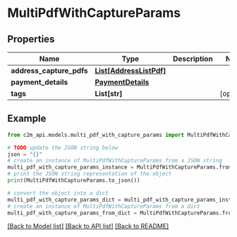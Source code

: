 # MultiPdfWithCaptureParams


## Properties

Name | Type | Description | Notes
------------ | ------------- | ------------- | -------------
**address_capture_pdfs** | [**List[AddressListPdf]**](AddressListPdf.md) |  | 
**payment_details** | [**PaymentDetails**](PaymentDetails.md) |  | 
**tags** | **List[str]** |  | [optional] 

## Example

```python
from c2m_api.models.multi_pdf_with_capture_params import MultiPdfWithCaptureParams

# TODO update the JSON string below
json = "{}"
# create an instance of MultiPdfWithCaptureParams from a JSON string
multi_pdf_with_capture_params_instance = MultiPdfWithCaptureParams.from_json(json)
# print the JSON string representation of the object
print(MultiPdfWithCaptureParams.to_json())

# convert the object into a dict
multi_pdf_with_capture_params_dict = multi_pdf_with_capture_params_instance.to_dict()
# create an instance of MultiPdfWithCaptureParams from a dict
multi_pdf_with_capture_params_from_dict = MultiPdfWithCaptureParams.from_dict(multi_pdf_with_capture_params_dict)
```
[[Back to Model list]](../README.md#documentation-for-models) [[Back to API list]](../README.md#documentation-for-api-endpoints) [[Back to README]](../README.md)


